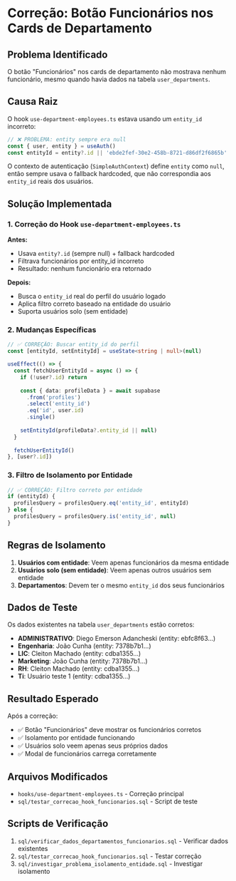 # Correção: Botão Funcionários nos Cards de Departamento

## Problema Identificado

O botão "Funcionários" nos cards de departamento não mostrava nenhum funcionário, mesmo quando havia dados na tabela `user_departments`.

## Causa Raiz

O hook `use-department-employees.ts` estava usando um `entity_id` incorreto:

```typescript
// ❌ PROBLEMA: entity sempre era null
const { user, entity } = useAuth()
const entityId = entity?.id || 'ebde2fef-30e2-458b-8721-d86df2f6865b'
```

O contexto de autenticação (`SimpleAuthContext`) define `entity` como `null`, então sempre usava o fallback hardcoded, que não correspondia aos `entity_id` reais dos usuários.

## Solução Implementada

### 1. Correção do Hook `use-department-employees.ts`

**Antes:**
- Usava `entity?.id` (sempre null) + fallback hardcoded
- Filtrava funcionários por entity_id incorreto
- Resultado: nenhum funcionário era retornado

**Depois:**
- Busca o `entity_id` real do perfil do usuário logado
- Aplica filtro correto baseado na entidade do usuário
- Suporta usuários solo (sem entidade)

### 2. Mudanças Específicas

```typescript
// ✅ CORREÇÃO: Buscar entity_id do perfil
const [entityId, setEntityId] = useState<string | null>(null)

useEffect(() => {
  const fetchUserEntityId = async () => {
    if (!user?.id) return
    
    const { data: profileData } = await supabase
      .from('profiles')
      .select('entity_id')
      .eq('id', user.id)
      .single()
    
    setEntityId(profileData?.entity_id || null)
  }
  
  fetchUserEntityId()
}, [user?.id])
```

### 3. Filtro de Isolamento por Entidade

```typescript
// ✅ CORREÇÃO: Filtro correto por entidade
if (entityId) {
  profilesQuery = profilesQuery.eq('entity_id', entityId)
} else {
  profilesQuery = profilesQuery.is('entity_id', null)
}
```

## Regras de Isolamento

1. **Usuários com entidade**: Veem apenas funcionários da mesma entidade
2. **Usuários solo (sem entidade)**: Veem apenas outros usuários sem entidade
3. **Departamentos**: Devem ter o mesmo `entity_id` dos seus funcionários

## Dados de Teste

Os dados existentes na tabela `user_departments` estão corretos:

- **ADMINISTRATIVO**: Diego Emerson Adancheski (entity: ebfc8f63...)
- **Engenharia**: João Cunha (entity: 7378b7b1...)
- **LIC**: Cleiton Machado (entity: cdba1355...)
- **Marketing**: João Cunha (entity: 7378b7b1...)
- **RH**: Cleiton Machado (entity: cdba1355...)
- **Ti**: Usuário teste 1 (entity: cdba1355...)

## Resultado Esperado

Após a correção:
- ✅ Botão "Funcionários" deve mostrar os funcionários corretos
- ✅ Isolamento por entidade funcionando
- ✅ Usuários solo veem apenas seus próprios dados
- ✅ Modal de funcionários carrega corretamente

## Arquivos Modificados

- `hooks/use-department-employees.ts` - Correção principal
- `sql/testar_correcao_hook_funcionarios.sql` - Script de teste

## Scripts de Verificação

1. `sql/verificar_dados_departamentos_funcionarios.sql` - Verificar dados existentes
2. `sql/testar_correcao_hook_funcionarios.sql` - Testar correção
3. `sql/investigar_problema_isolamento_entidade.sql` - Investigar isolamento